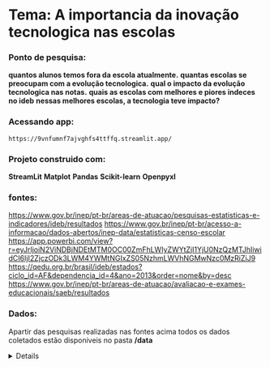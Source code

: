 # Tema: A importancia da inovação tecnologica nas escolas

### Ponto de pesquisa:
**quantos alunos temos fora da escola atualmente.**
**quantas escolas se preocupam com a evolução tecnologica.**
**qual o impacto da evolução tecnologica nas notas.**
**quais as escolas com melhores e piores indeces no ideb**
**nessas melhores escolas, a tecnologia teve impacto?**

### Acessando app:
```link
https://9vnfumnf7ajvghfs4ttffq.streamlit.app/
```

### Projeto construido com:
**StreamLit**
**Matplot**
**Pandas**
**Scikit-learn**
**Openpyxl**


### fontes:
<a>https://www.gov.br/inep/pt-br/areas-de-atuacao/pesquisas-estatisticas-e-indicadores/ideb/resultados</a>
<a>https://www.gov.br/inep/pt-br/acesso-a-informacao/dados-abertos/inep-data/estatisticas-censo-escolar</a>
<a>https://app.powerbi.com/view?r=eyJrIjoiN2ViNDBjNDEtMTM0OC00ZmFhLWIyZWYtZjI1YjU0NzQzMTJhIiwidCI6IjI2ZjczODk3LWM4YWMtNGIxZS05NzhmLWVhNGMwNzc0MzRiZiJ9</a>
<a>https://qedu.org.br/brasil/ideb/estados?ciclo_id=AF&dependencia_id=4&ano=2013&order=nome&by=desc</a>
<a>https://www.gov.br/inep/pt-br/areas-de-atuacao/avaliacao-e-exames-educacionais/saeb/resultados</a>

### Dados:
Apartir das pesquisas realizadas nas fontes acima todos os dados coletados estão disponiveis no pasta **/data** 


<details>
<sumary># Analise de dados educacionais - Desafio</sumary>

## Objetivo

1. Extrair insights
2. Gerar visualização e relatorio
3. Utilizar inteligencia artificial(IA)

## Resolução

1. Acesso a dados com BigQuery
2. Definição de tema de analise
3. Analise os dados com Python, R ou SQL
4. Crie visualizações com graficos
5. Incorpore IA
6. Propor melhorias

## Dicas

1. Escolha um recorte do cenário encontrado
2. Documento o codigo
3. Visualização são chaves
4. Aproveite o Big query
</details>